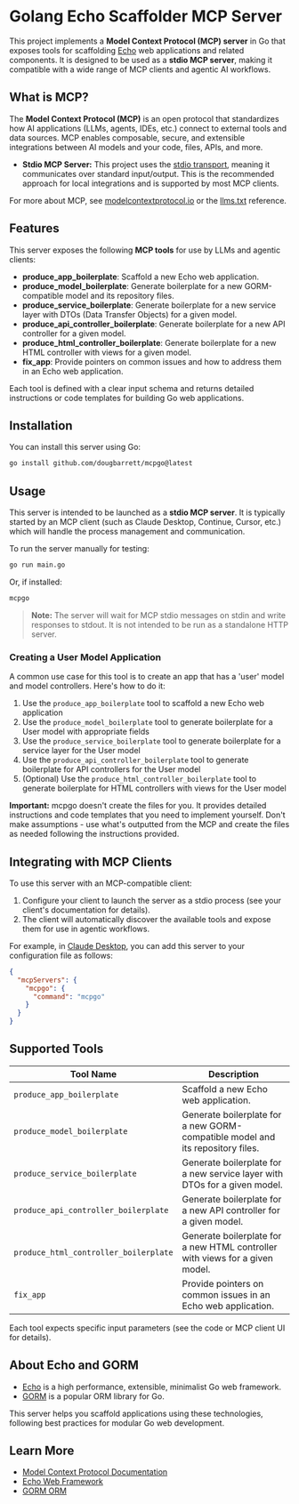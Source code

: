 # Golang Echo Scaffolder MCP Server

This project implements a **Model Context Protocol (MCP) server** in Go that exposes tools for scaffolding [Echo](https://echo.labstack.com/) web applications and related components. It is designed to be used as a **stdio MCP server**, making it compatible with a wide range of MCP clients and agentic AI workflows.

## What is MCP?

The **Model Context Protocol (MCP)** is an open protocol that standardizes how AI applications (LLMs, agents, IDEs, etc.) connect to external tools and data sources. MCP enables composable, secure, and extensible integrations between AI models and your code, files, APIs, and more.

- **Stdio MCP Server:** This project uses the [stdio transport](https://modelcontextprotocol.io/docs/concepts/transports#standard-inputoutput-stdio), meaning it communicates over standard input/output. This is the recommended approach for local integrations and is supported by most MCP clients.

For more about MCP, see [modelcontextprotocol.io](https://modelcontextprotocol.io/) or the [llms.txt](llms.txt) reference.

## Features

This server exposes the following **MCP tools** for use by LLMs and agentic clients:

- **produce_app_boilerplate**: Scaffold a new Echo web application.
- **produce_model_boilerplate**: Generate boilerplate for a new GORM-compatible model and its repository files.
- **produce_service_boilerplate**: Generate boilerplate for a new service layer with DTOs (Data Transfer Objects) for a given model.
- **produce_api_controller_boilerplate**: Generate boilerplate for a new API controller for a given model.
- **produce_html_controller_boilerplate**: Generate boilerplate for a new HTML controller with views for a given model.
- **fix_app**: Provide pointers on common issues and how to address them in an Echo web application.

Each tool is defined with a clear input schema and returns detailed instructions or code templates for building Go web applications.

## Installation

You can install this server using Go:

```sh
go install github.com/dougbarrett/mcpgo@latest
```


## Usage

This server is intended to be launched as a **stdio MCP server**. It is typically started by an MCP client (such as Claude Desktop, Continue, Cursor, etc.) which will handle the process management and communication.

To run the server manually for testing:

```sh
go run main.go
```

Or, if installed:

```sh
mcpgo
```

> **Note:** The server will wait for MCP stdio messages on stdin and write responses to stdout. It is not intended to be run as a standalone HTTP server.

### Creating a User Model Application

A common use case for this tool is to create an app that has a 'user' model and model controllers. Here's how to do it:

1. Use the `produce_app_boilerplate` tool to scaffold a new Echo web application
2. Use the `produce_model_boilerplate` tool to generate boilerplate for a User model with appropriate fields
3. Use the `produce_service_boilerplate` tool to generate boilerplate for a service layer for the User model
4. Use the `produce_api_controller_boilerplate` tool to generate boilerplate for API controllers for the User model
5. (Optional) Use the `produce_html_controller_boilerplate` tool to generate boilerplate for HTML controllers with views for the User model

**Important:** mcpgo doesn't create the files for you. It provides detailed instructions and code templates that you need to implement yourself. Don't make assumptions - use what's outputted from the MCP and create the files as needed following the instructions provided.

## Integrating with MCP Clients

To use this server with an MCP-compatible client:

1. Configure your client to launch the server as a stdio process (see your client's documentation for details).
2. The client will automatically discover the available tools and expose them for use in agentic workflows.

For example, in [Claude Desktop](https://claude.ai/download), you can add this server to your configuration file as follows:

```json
{
  "mcpServers": {
    "mcpgo": {
      "command": "mcpgo"
    }
  }
}
```

## Supported Tools

| Tool Name               | Description                                                        |
|-------------------------|--------------------------------------------------------------------|
| `produce_app_boilerplate` | Scaffold a new Echo web application.                            |
| `produce_model_boilerplate` | Generate boilerplate for a new GORM-compatible model and its repository files. |
| `produce_service_boilerplate` | Generate boilerplate for a new service layer with DTOs for a given model. |
| `produce_api_controller_boilerplate` | Generate boilerplate for a new API controller for a given model. |
| `produce_html_controller_boilerplate` | Generate boilerplate for a new HTML controller with views for a given model. |
| `fix_app`               | Provide pointers on common issues in an Echo web application.      |

Each tool expects specific input parameters (see the code or MCP client UI for details).

## About Echo and GORM

- [Echo](https://echo.labstack.com/) is a high performance, extensible, minimalist Go web framework.
- [GORM](https://gorm.io/) is a popular ORM library for Go.

This server helps you scaffold applications using these technologies, following best practices for modular Go web development.

## Learn More

- [Model Context Protocol Documentation](https://modelcontextprotocol.io/)
- [Echo Web Framework](https://echo.labstack.com/)
- [GORM ORM](https://gorm.io/)
